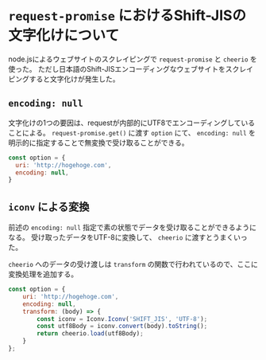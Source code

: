 # `request-promise` におけるShift-JISの文字化けについて

node.jsによるウェブサイトのスクレイピングで `request-promise` と `cheerio` を使った。
ただし日本語のShift-JISエンコーディングなウェブサイトをスクレイピングすると文字化けが発生した。

## `encoding: null` 

文字化けの1つの要因は、requestが内部的にUTF8でエンコーディングしていることによる。
`request-promise.get()` に渡す `option` にて、 `encoding: null` を明示的に指定することで無変換で受け取ることができる。

```js
const option = {
  uri: 'http://hogehoge.com',
  encoding: null,
}
```

## `iconv` による変換

前述の `encoding: null` 指定で素の状態でデータを受け取ることができるようになる。
受け取ったデータをUTF-8に変換して、 `cheerio` に渡すとうまくいった。

`cheerio` へのデータの受け渡しは `transform` の関数で行われているので、ここに変換処理を追加する。

```js
const option = {
    uri: 'http://hogehoge.com',
    encoding: null,
    transform: (body) => {
        const iconv = Iconv.Iconv('SHIFT_JIS', 'UTF-8');
        const utf8Body = iconv.convert(body).toString();
        return cheerio.load(utf8Body);
    }
};
```
